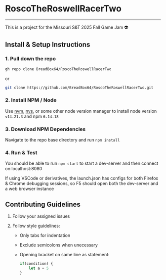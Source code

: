 # RoscoTheRoswellRacerTwo
----
This is a project for the Missouri S&T 2025 Fall Game Jam 👽

## Install & Setup Instructions
### 1. Pull down the repo

```bash
gh repo clone BreadBox64/RoscoTheRoswellRacerTwo
```
or
```bash
git clone https://github.com/BreadBox64/RoscoTheRoswellRacerTwo.git
```

### 2. Install NPM / Node

Use [nvm](https://github.com/nvm-sh/nvm), [nvs](https://github.com/jasongin/nvs), or some other node version manager to install node version `v14.21.3` and npm `6.14.18`

### 3. Download NPM Dependencies

Navigate to the repo base directory and run `npm install` 

### 4. Run & Test

You should be able to run `npm start` to start a dev-server and then connect on localhost:8080

If using VSCode or derivatives, the launch.json has configs for both Firefox & Chrome debugging sessions, so F5 should open both the dev-server and a web browser instance

## Contributing Guidelines

1. Follow your assigned issues

2. Follow style guidelines:

	- Only tabs for indentation

	- Exclude semicolons when unecessary

	- Opening bracket on same line as statement:
		```Typescript
		if(condition) {
			let a = 5
		}
		```